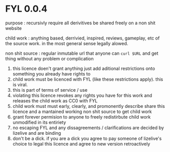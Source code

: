 # FYL 0.0.4

purpose
: recursivly require all derivitives be shared freely on a non shit website

child work
: anything based, derrivied, inspired, reviews, gameplay, etc of the source work. in the most general sense legally alowed.

non shit source
: regular inmutable url that anyone can `curl $URL` and get thing without any problem or complication

1. this licence doen't grant anything just add aditional restrictions onto something you already have rights to
2. child work must be licenced with FYL (like these restrictions apply). this is viral.
3. this is part of terms of service / use
4. violating this licence revokes any rights you have for this work and releases the child work as CC0 with FYL
5. child work must must early, clearly, and promonently describe share this licence and a mantained working non shit source to get child work
6. grant forever permision to anyone to freely redistirbute child work unmodified in its entiriety
7. no escaping FYL and any dissagreements / clarifications are decided by lizelive and are binding
8. don't be a dick. if you are a dick you agree to pay someone of lizelive's choice to legal this licence and agree to new version retroactively
